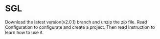 # SGL
Download the latest version(v2.0.1) branch and unzip the zip file. Read Configuration to configurate and create a project. Then read Instruction to learn how to use it.
